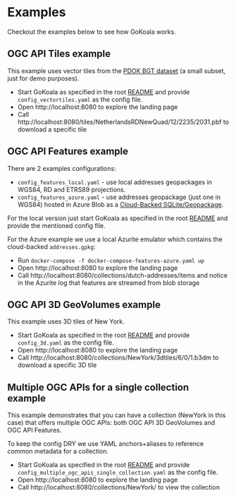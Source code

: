 # Examples

Checkout the examples below to see how GoKoala works.

## OGC API Tiles example

This example uses vector tiles from the [PDOK BGT dataset](https://www.pdok.nl/introductie/-/article/basisregistratie-grootschalige-topografie-bgt-) (a small subset, just for demo purposes). 

- Start GoKoala as specified in the root [README](../README.md#run) 
  and provide `config_vectortiles.yaml` as the config file.
- Open http://localhost:8080 to explore the landing page
- Call http://localhost:8080/tiles/NetherlandsRDNewQuad/12/2235/2031.pbf to download a specific tile

## OGC API Features example

There are 2 examples configurations:
- `config_features_local.yaml` - use local addresses geopackages in WGS84, RD and ETRS89 projections.
- `config_features_azure.yaml` - use addresses geopackage (just one in WGS84) hosted in Azure Blob as a [Cloud-Backed SQLite/Geopackage](https://sqlite.org/cloudsqlite/doc/trunk/www/index.wiki).

For the local version just start GoKoala as specified in the root [README](../README.md#run)
and provide the mentioned config file.

For the Azure example we use a local Azurite emulator which contains the cloud-backed `addresses.gpkg`:
- Run `docker-compose -f docker-compose-features-azure.yaml up`
- Open http://localhost:8080 to explore the landing page
- Call http://localhost:8080/collections/dutch-addresses/items and notice in the Azurite log that features are streamed from blob storage

## OGC API 3D GeoVolumes example

This example uses 3D tiles of New York.

- Start GoKoala as specified in the root [README](../README.md#run)
  and provide `config_3d.yaml` as the config file.
- Open http://localhost:8080 to explore the landing page
- Call http://localhost:8080/collections/NewYork/3dtiles/6/0/1.b3dm to download a specific 3D tile

## Multiple OGC APIs for a single collection example

This example demonstrates that you can have a collection (NewYork in this case) that offers
multiple OGC APIs: both OGC API 3D GeoVolumes and OGC API Features.

To keep the config DRY we use YAML anchors+aliases to reference common metadata for a collection.

- Start GoKoala as specified in the root [README](../README.md#run)
  and provide `config_multiple_ogc_apis_single_collection.yaml` as the config file.
- Open http://localhost:8080 to explore the landing page
- Call http://localhost:8080/collections/NewYork/ to view the collection

